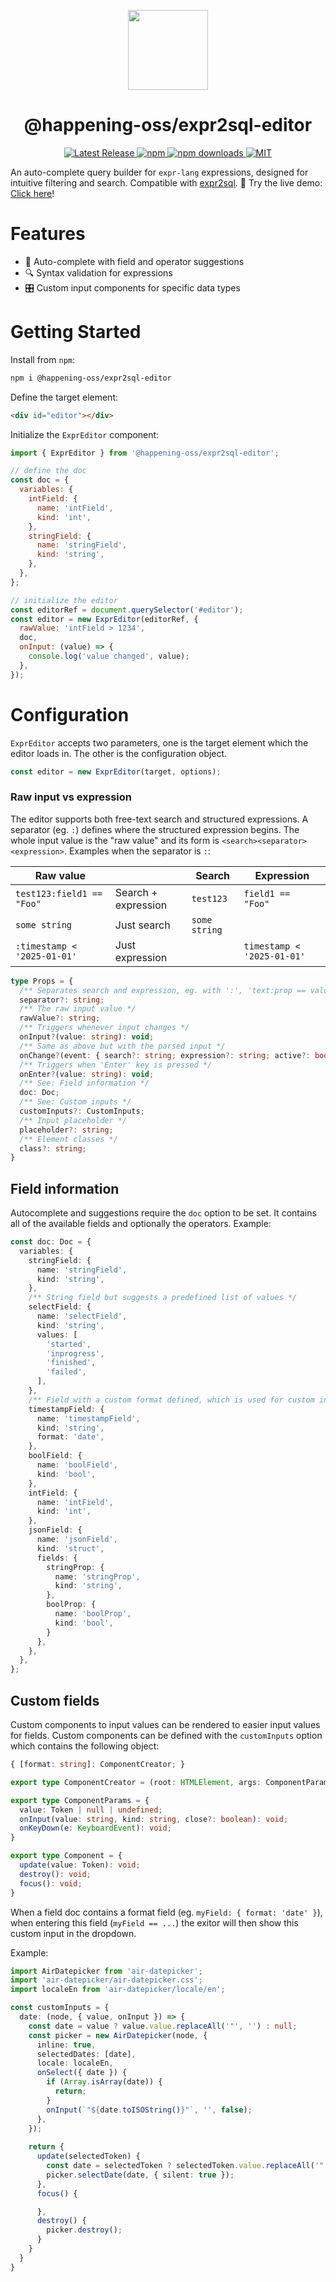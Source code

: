 <p align="center">
  <img src="./logo.png" height="128" width="128"/>
</p>

<h1 align="center">
  @happening-oss/expr2sql-editor
</h1>

<p align="center">
    <a href="https://github.com/happening-oss/expr2sql-editor/releases">
      <img src="https://img.shields.io/github/v/release/happening-oss/expr2sql-editor" alt="Latest Release"/>
    </a>
    <a href="https://www.npmjs.com/package/@happening-oss/expr2sql-editor">
        <img src="https://img.shields.io/npm/v/@happening-oss/expr2sql-editor" alt="npm">
    </a>
    <a href="https://www.npmjs.com/package/@happening-oss/expr2sql-editor">
        <img src="https://img.shields.io/npm/dm/@happening-oss/expr2sql-editor" alt="npm downloads">
    </a>
    <a href="https://github.com/happening-oss/expr2sql-editor/blob/editor/packages/editor/LICENSE">
        <img src="https://img.shields.io/github/license/happening-oss/expr2sql-editor" alt="MIT">
    </a>
<p>

An auto-complete query builder for `expr-lang` expressions, designed for intuitive filtering and search. Compatible with [expr2sql](/README.md). 🚀 Try the live demo: [Click here](https://happening-oss.github.io/expr2sql)!

# Features

- 📝 Auto-complete with field and operator suggestions
- 🔍 Syntax validation for expressions
- 🎛️ Custom input components for specific data types

# Getting Started

Install from `npm`:

```bash
npm i @happening-oss/expr2sql-editor
```

Define the target element: 

```html
<div id="editor"></div>
```

Initialize the `ExprEditor` component:

```js
import { ExprEditor } from '@happening-oss/expr2sql-editor';

// define the doc
const doc = {
  variables: {
    intField: {
      name: 'intField',
      kind: 'int',
    },
    stringField: {
      name: 'stringField',
      kind: 'string',
    },
  },
};

// initialize the editor
const editorRef = document.querySelector('#editor');
const editor = new ExprEditor(editorRef, {
  rawValue: 'intField > 1234',
  doc,
  onInput: (value) => {
    console.log('value changed', value);
  },
});
```

# Configuration

`ExprEditor` accepts two parameters, one is the target element which the editor loads in. The other is the configuration object.

```ts
const editor = new ExprEditor(target, options);
```

### Raw input vs expression

The editor supports both free-text search and structured expressions. A separator (eg. `:`) defines where the structured expression begins. The whole input value is the "raw value" and its form is `<search><separator><expression>`. Examples when the separator is `:`:

| Raw value |  | Search | Expression
|--|--|--|--|
|`test123:field1 == "Foo"`| Search + expression | `test123` | `field1 == "Foo"` |
|`some string`|Just search| `some string` |  |
|`:timestamp < '2025-01-01'`|Just expression| | `timestamp < '2025-01-01'` |

```ts
type Props = {
  /** Separates search and expression, eg. with ':', 'text:prop == value' is possible */
  separator?: string;
  /** The raw input value */
  rawValue?: string;
  /** Triggers whenever input changes */
  onInput?(value: string): void;
  /** Same as above but with the parsed input */
  onChange?(event: { search?: string; expression?: string; active?: boolean; }): void;
  /** Triggers when 'Enter' key is pressed */
  onEnter?(value: string): void;
  /** See: Field information */
  doc: Doc;
  /** See: Custom inputs */
  customInputs?: CustomInputs;
  /** Input placeholder */
  placeholder?: string;
  /** Element classes */
  class?: string;
}
```

## Field information

Autocomplete and suggestions require the `doc` option to be set. It contains all of the available fields and optionally the operators. Example:

```ts
const doc: Doc = {
  variables: {
    stringField: {
      name: 'stringField',
      kind: 'string',
    },
    /** String field but suggests a predefined list of values */
    selectField: {
      name: 'selectField',
      kind: 'string',
      values: [
        'started',
        'inprogress',
        'finished',
        'failed',
      ],
    },
    /** Field with a custom format defined, which is used for custom inputs */
    timestampField: {
      name: 'timestampField',
      kind: 'string',
      format: 'date',
    },
    boolField: {
      name: 'boolField',
      kind: 'bool',
    },
    intField: {
      name: 'intField',
      kind: 'int',
    },
    jsonField: {
      name: 'jsonField',
      kind: 'struct',
      fields: {
        stringProp: {
          name: 'stringProp',
          kind: 'string',
        },
        boolProp: {
          name: 'boolProp',
          kind: 'bool',
        }
      },
    },
  },
};
```

## Custom fields

Custom components to input values can be rendered to easier input values for fields. Custom components can be defined with the `customInputs` option which contains the following object:

```ts
{ [format: string]: ComponentCreator; }
```

```ts
export type ComponentCreator = (root: HTMLElement, args: ComponentParams) => Component;

export type ComponentParams = {
  value: Token | null | undefined;
  onInput(value: string, kind: string, close?: boolean): void;
  onKeyDown(e: KeyboardEvent): void;
}

export type Component = {
  update(value: Token): void;
  destroy(): void;
  focus(): void;
}
```

When a field doc contains a format field (eg. `myField: { format: 'date' }`), when entering this field (`myField == ...`) the exitor will then show this custom input in the dropdown.

Example:

```ts
import AirDatepicker from 'air-datepicker';
import 'air-datepicker/air-datepicker.css';
import localeEn from 'air-datepicker/locale/en';

const customInputs = {
  date: (node, { value, onInput }) => {
    const date = value ? value.value.replaceAll('"', '') : null;
    const picker = new AirDatepicker(node, {
      inline: true,
      selectedDates: [date],
      locale: localeEn,
      onSelect({ date }) {
        if (Array.isArray(date)) {
          return;
        }
        onInput(`"${date.toISOString()}"`, '', false);
      },
    });
  
    return {
      update(selectedToken) {
        const date = selectedToken ? selectedToken.value.replaceAll('"', '') : null;
        picker.selectDate(date, { silent: true });
      },
      focus() {

      },
      destroy() {
        picker.destroy();
      }
    }
  }
}
```
